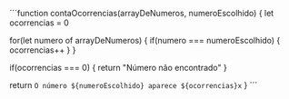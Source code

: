 ´´´function contaOcorrencias(arrayDeNumeros, numeroEscolhido) {
  let ocorrencias = 0
  
  for(let numero of arrayDeNumeros) {
    if(numero === numeroEscolhido) {
      ocorrencias++
    }
  }
  
  if(ocorrencias === 0) {
    return "Número não encontrado"
  }
  
  return `O número ${numeroEscolhido} aparece ${ocorrencias}x`
} ´´´